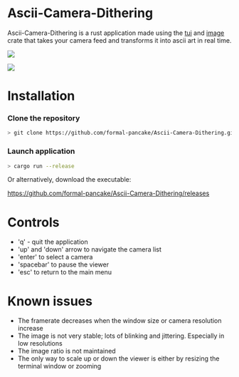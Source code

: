# Ascii-Camera-Dithering

Ascii-Camera-Dithering is a rust application made using the [tui](https://docs.rs/tui) and [image](https://docs.rs/image) crate that takes your camera feed and transforms it into ascii art in real time.

![](./assets/low_res.gif)

![](./assets/high_res.gif)

# Installation

### Clone the repository

```sh
> git clone https://github.com/formal-pancake/Ascii-Camera-Dithering.git
```

### Launch application

```sh
> cargo run --release
```

Or alternatively, download the executable:

https://github.com/formal-pancake/Ascii-Camera-Dithering/releases

# Controls
 - 'q' - quit the application
 - 'up' and 'down' arrow to navigate the camera list
 - 'enter' to select a camera
 - 'spacebar' to pause the viewer
 - 'esc' to return to the main menu


# Known issues

 - The framerate decreases when the window size or camera resolution increase 
 - The image is not very stable; lots of blinking and jittering. Especially in low resolutions
 - The image ratio is not maintained
 - The only way to scale up or down the viewer is either by resizing the terminal window or zooming
